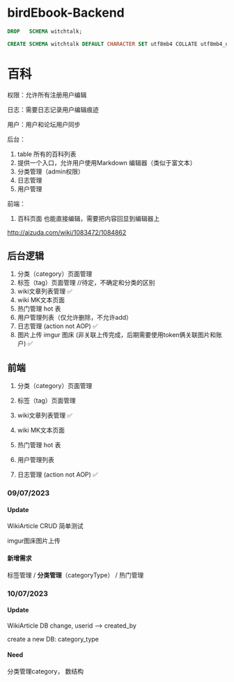 # birdEbook-Backend

```sql
DROP   SCHEMA witchtalk;

CREATE SCHEMA witchtalk DEFAULT CHARACTER SET utf8mb4 COLLATE utf8mb4_unicode_ci;

```







# 百科

权限：允许所有注册用户编辑

日志：需要日志记录用户编辑痕迹

用户：用户和论坛用户同步

后台：

1. table 所有的百科列表
2. 提供一个入口，允许用户使用Markdown 编辑器（类似于富文本）
3. 分类管理（admin权限）
4. 日志管理
5. 用户管理

前端：

1. 百科页面 也能直接编辑，需要把内容回显到编辑器上



http://aizuda.com/wiki/1083472/1084862





##  后台逻辑

1. 分类（category）页面管理
2. 标签（tag）页面管理  //待定，不确定和分类的区别
3. wiki文章列表管理 ✅
4. wiki MK文本页面
5. 热门管理 hot 表
6. 用户管理列表（仅允许删除，不允许add）
7. 日志管理 (action not AOP) ✅
8. 图片上传 imgur 图床 (非关联上传完成，后期需要使用token俩关联图片和账户) ✅



## 前端

1. 分类（category）页面管理

2. 标签（tag）页面管理

3. wiki文章列表管理 ✅

4. wiki MK文本页面

5. 热门管理 hot 表

6. 用户管理列表

7. 日志管理 (action not AOP) ✅



### 09/07/2023

#### Update

WikiArticle CRUD 简单测试

imgur图床图片上传



#### 新增需求

标签管理 / **分类管理**（categoryType） / 热门管理




###  10/07/2023

#### Update

WikiArticle DB change, userid --> created_by

create a new DB: category_type

#### Need

分类管理category， 数结构


 

